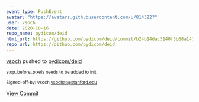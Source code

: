 ```yaml
---
event_type: PushEvent
avatar: "https://avatars.githubusercontent.com/u/814322?"
user: vsoch
date: 2020-10-16
repo_name: pydicom/deid
html_url: https://github.com/pydicom/deid/commit/b24b14dac5140f3b68a147adf17f2f9672715018
repo_url: https://github.com/pydicom/deid
---
```


<a href='https://github.com/vsoch' target='_blank'>vsoch</a> pushed to <a href='https://github.com/pydicom/deid' target='_blank'>pydicom/deid</a>

<small>stop_before_pixels needs to be added to init

Signed-off-by: vsoch <vsochat@stanford.edu></small>

<a href='https://github.com/pydicom/deid/commit/b24b14dac5140f3b68a147adf17f2f9672715018' target='_blank'>View Commit</a>